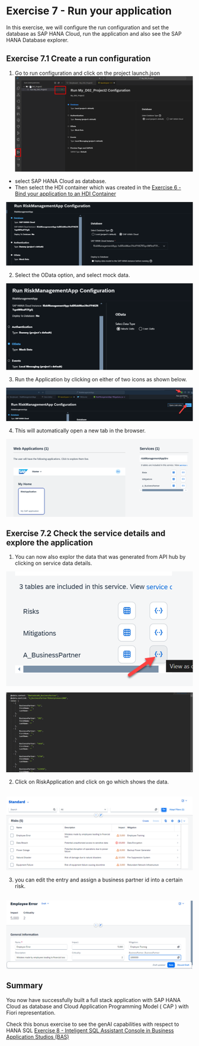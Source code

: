 # Exercise 7 - Run your application 

In this exercise, we will configure the run configuration and set the database as SAP HANA Cloud, run the application and also see the SAP HANA Database explorer. 


## Exercise 7.1  Create a run configuration

1. Go to run configuration and click on the project launch.json
![alt text](/exercises/ex7/images/start_rungeneration.png)
- select SAP HANA Cloud as database. 
- Then select the HDI container which was created in the [Exercise 6 - Bind your application to an HDI Container ](exercises/ex6/)

![alt text](/exercises/ex7/images/image-1.png)

2. Select the OData option, and select mock data.

![alt text](/exercises/ex7/images/image.png)

3. Run the Application by clicking on either of two icons as shown below. 

![alt text](/exercises/ex7/images/image-3.png)

4.  This will automatically open a new tab in the browser. 

![alt text](/exercises/ex7/images/image-2.png)

## Exercise 7.2  Check the service details and explore the application

1. You can now also explor the data that was generated from API hub by clicking on service data details. 

![alt text](/exercises/ex7/images/image-4.png)

![alt text](/exercises/ex7/images/image-5.png)

2. Click on RiskApplication and click on go which shows the data.

<br>![](/exercises/ex7/images/riskapp.png)

3. you can edit the entry and assign a business partner id into a certain risk.

<br>![](/exercises/ex7/images/addbpid.png)

## Summary

You now have successfully built a full stack application with SAP HANA Cloud as database and Cloud Application Programming Model ( CAP ) with Fiori representation.

Check this bonus exercise to see the genAI capabilities with respect to HANA SQL [Exercise 8 - Inteligent SQL Assistant Console in Business Application Studios (BAS)  ](../ex8/README.md)




